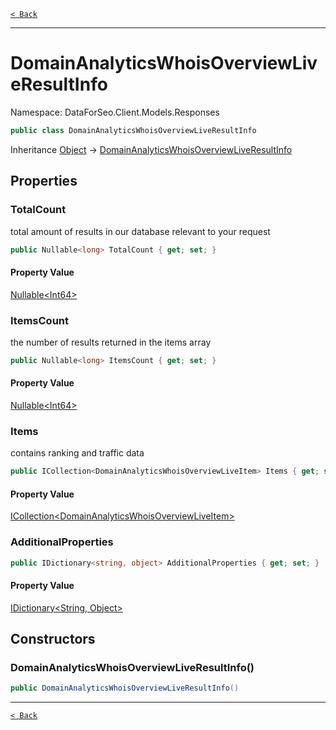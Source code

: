 [`< Back`](./)

---

# DomainAnalyticsWhoisOverviewLiveResultInfo

Namespace: DataForSeo.Client.Models.Responses

```csharp
public class DomainAnalyticsWhoisOverviewLiveResultInfo
```

Inheritance [Object](https://docs.microsoft.com/en-us/dotnet/api/system.object) → [DomainAnalyticsWhoisOverviewLiveResultInfo](./dataforseo.client.models.responses.domainanalyticswhoisoverviewliveresultinfo)

## Properties

### **TotalCount**

total amount of results in our database relevant to your request

```csharp
public Nullable<long> TotalCount { get; set; }
```

#### Property Value

[Nullable&lt;Int64&gt;](https://docs.microsoft.com/en-us/dotnet/api/system.nullable-1)<br>

### **ItemsCount**

the number of results returned in the items array

```csharp
public Nullable<long> ItemsCount { get; set; }
```

#### Property Value

[Nullable&lt;Int64&gt;](https://docs.microsoft.com/en-us/dotnet/api/system.nullable-1)<br>

### **Items**

contains ranking and traffic data

```csharp
public ICollection<DomainAnalyticsWhoisOverviewLiveItem> Items { get; set; }
```

#### Property Value

[ICollection&lt;DomainAnalyticsWhoisOverviewLiveItem&gt;](./dataforseo.client.models.domainanalyticswhoisoverviewliveitem)<br>

### **AdditionalProperties**

```csharp
public IDictionary<string, object> AdditionalProperties { get; set; }
```

#### Property Value

[IDictionary&lt;String, Object&gt;](https://docs.microsoft.com/en-us/dotnet/api/system.collections.generic.idictionary-2)<br>

## Constructors

### **DomainAnalyticsWhoisOverviewLiveResultInfo()**

```csharp
public DomainAnalyticsWhoisOverviewLiveResultInfo()
```

---

[`< Back`](./)
